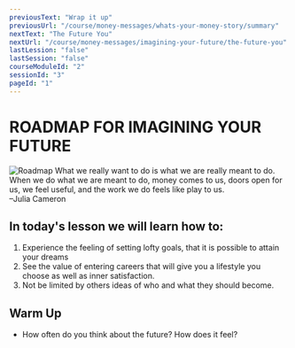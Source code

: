 ```yaml
---
previousText: "Wrap it up"
previousUrl: "/course/money-messages/whats-your-money-story/summary"
nextText: "The Future You"
nextUrl: "/course/money-messages/imagining-your-future/the-future-you"
lastLession: "false"
lastSession: "false"
courseModuleId: "2"
sessionId: "3"
pageId: "1"
---
```



# ROADMAP FOR IMAGINING YOUR FUTURE
![Roadmap](/assets/img/roadmap.png)
<sparkle-character-intro class="shift-up-overlap" position="right" character="yuna">
What we really want to do is what we are really meant to do. When we do what we are meant to do, money comes to us, doors open for us, we feel useful, and the work we do feels like play to us.<br /> 
–Julia Cameron
</sparkle-character-intro>

## In today's lesson we will learn how to:

1. Experience the feeling of setting lofty goals, that it is possible to attain your dreams
2. See the value of entering careers that will give you a lifestyle you choose as well as inner satisfaction.
3. Not be limited by others ideas of who and what they should become.

## Warm Up
- How often do you think about the future? How does it feel? 